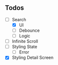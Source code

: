 ## Todos
- [ ] Search
  - [x] UI
  - [ ] Debounce
  - [ ] Logic
- [ ] Infinite Scroll
- [ ] Styling State
  - [ ] Error
- [x] Styling Detail Screen
